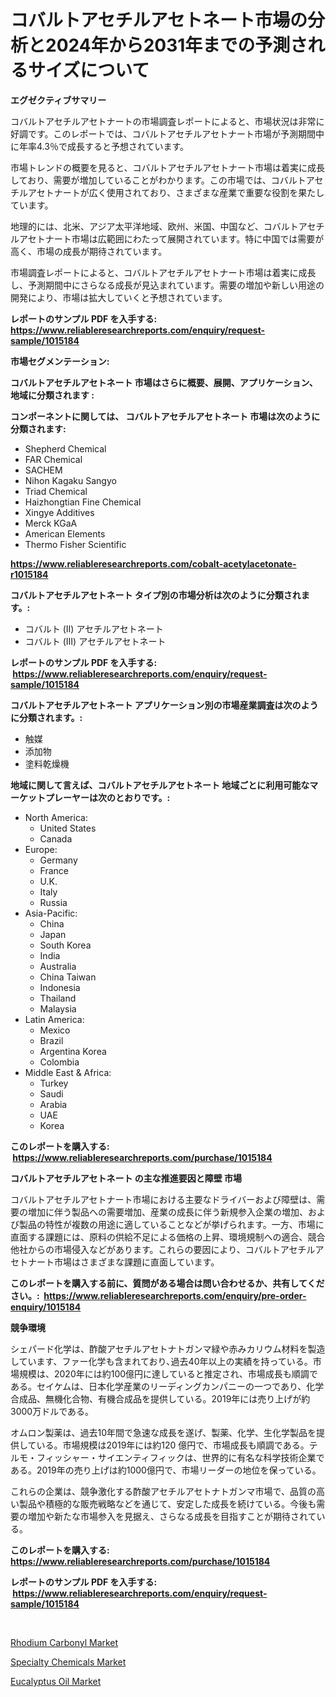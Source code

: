 <p><h1>コバルトアセチルアセトネート市場の分析と2024年から2031年までの予測されるサイズについて</h1></p><p><strong>エグゼクティブサマリー</strong></p>
<p><p>コバルトアセチルアセトナートの市場調査レポートによると、市場状況は非常に好調です。このレポートでは、コバルトアセチルアセトナート市場が予測期間中に年率4.3％で成長すると予想されています。</p><p>市場トレンドの概要を見ると、コバルトアセチルアセトナート市場は着実に成長しており、需要が増加していることがわかります。この市場では、コバルトアセチルアセトナートが広く使用されており、さまざまな産業で重要な役割を果たしています。</p><p>地理的には、北米、アジア太平洋地域、欧州、米国、中国など、コバルトアセチルアセトナート市場は広範囲にわたって展開されています。特に中国では需要が高く、市場の成長が期待されています。</p><p>市場調査レポートによると、コバルトアセチルアセトナート市場は着実に成長し、予測期間中にさらなる成長が見込まれています。需要の増加や新しい用途の開発により、市場は拡大していくと予想されています。</p></p>
<p><strong>レポートのサンプル PDF を入手する: <a href="https://www.reliableresearchreports.com/enquiry/request-sample/1015184">https://www.reliableresearchreports.com/enquiry/request-sample/1015184</a></strong></p>
<p><strong>市場セグメンテーション:</strong></p>
<p><strong> コバルトアセチルアセトネート 市場はさらに概要、展開、アプリケーション、地域に分類されます :</strong></p>
<p><strong>コンポーネントに関しては、 コバルトアセチルアセトネート 市場は次のように分類されます: &nbsp;</strong></p>
<p><ul><li>Shepherd Chemical</li><li>FAR Chemical</li><li>SACHEM</li><li>Nihon Kagaku Sangyo</li><li>Triad Chemical</li><li>Haizhongtian Fine Chemical</li><li>Xingye Additives</li><li>Merck KGaA</li><li>American Elements</li><li>Thermo Fisher Scientific</li></ul></p>
<p><strong><a href="https://www.reliableresearchreports.com/cobalt-acetylacetonate-r1015184">https://www.reliableresearchreports.com/cobalt-acetylacetonate-r1015184</a></strong></p>
<p><strong> コバルトアセチルアセトネート タイプ別の市場分析は次のように分類されます。:</strong></p>
<p><ul><li>コバルト (II) アセチルアセトネート</li><li>コバルト (III) アセチルアセトネート</li></ul></p>
<p><strong>レポートのサンプル PDF を入手する: &nbsp;<a href="https://www.reliableresearchreports.com/enquiry/request-sample/1015184">https://www.reliableresearchreports.com/enquiry/request-sample/1015184</a></strong></p>
<p><strong> コバルトアセチルアセトネート アプリケーション別の市場産業調査は次のように分類されます。:</strong></p>
<p><ul><li>触媒</li><li>添加物</li><li>塗料乾燥機</li></ul></p>
<p><strong>地域に関して言えば、コバルトアセチルアセトネート 地域ごとに利用可能なマーケットプレーヤーは次のとおりです。:</strong></p>
<p><ul>
    <li>
        North America:
        <ul>
            <li>United States</li>
            <li>Canada</li>
        </ul>
    </li>
    <li>
        Europe:
        <ul>
            <li>Germany</li>
            <li>France</li>
            <li>U.K.</li>
            <li>Italy</li>
            <li>Russia</li>
        </ul>
    </li>
    <li>
        Asia-Pacific:
        <ul>
            <li>China</li>
            <li>Japan</li>
            <li>South Korea</li>
            <li>India</li>
            <li>Australia</li>
            <li>China Taiwan</li>
            <li>Indonesia</li>
            <li>Thailand</li>
            <li>Malaysia</li>
        </ul>
    </li>
    <li>
        Latin America:
        <ul>
            <li>Mexico</li>
            <li>Brazil</li>
            <li>Argentina Korea</li>
            <li>Colombia</li>
        </ul>
    </li>
    <li>
        Middle East & Africa:
        <ul>
            <li>Turkey</li>
            <li>Saudi</li>
            <li>Arabia</li>
            <li>UAE</li>
            <li>Korea</li>
        </ul>
    </li>
    </ul></p>
<p><strong>このレポートを購入する: &nbsp;<a href="https://www.reliableresearchreports.com/purchase/1015184">https://www.reliableresearchreports.com/purchase/1015184</a></strong></p>
<p><strong>コバルトアセチルアセトネート の主な推進要因と障壁 市場</strong></p>
<p><p>コバルトアセチルアセトナート市場における主要なドライバーおよび障壁は、需要の増加に伴う製品への需要増加、産業の成長に伴う新規参入企業の増加、および製品の特性が複数の用途に適していることなどが挙げられます。一方、市場に直面する課題には、原料の供給不足による価格の上昇、環境規制への適合、競合他社からの市場侵入などがあります。これらの要因により、コバルトアセチルアセトナート市場はさまざまな課題に直面しています。</p></p>
<p><strong>このレポートを購入する前に、質問がある場合は問い合わせるか、共有してください。:&nbsp; <a href="https://www.reliableresearchreports.com/enquiry/pre-order-enquiry/1015184">https://www.reliableresearchreports.com/enquiry/pre-order-enquiry/1015184</a></strong></p>
<p><strong>競争環境</strong></p>
<p><p>シェパード化学は、酢酸アセチルアセトナトガンマ緑や赤みカリウム材料を製造しています、ファー化学も含まれており､過去40年以上の実績を持っている。市場規模は、2020年には約100億円に達していると推定され、市場成長も順調である。セイケムは、日本化学産業のリーディングカンパニーの一つであり、化学合成品、無機化合物、有機合成品を提供している。2019年には売り上げが約3000万ドルである。</p><p>オムロン製薬は、過去10年間で急速な成長を遂げ、製薬、化学、生化学製品を提供している。市場規模は2019年には約120 億円で、市場成長も順調である。テルモ・フィッシャー・サイエンティフィックは、世界的に有名な科学技術企業である。2019年の売り上げは約1000億円で、市場リーダーの地位を保っている。</p><p>これらの企業は、競争激化する酢酸アセチルアセトナトガンマ市場で、品質の高い製品や積極的な販売戦略などを通じて、安定した成長を続けている。今後も需要の増加や新たな市場参入を見据え、さらなる成長を目指すことが期待されている。</p></p>
<p><strong>このレポートを購入する: &nbsp; <a href="https://www.reliableresearchreports.com/purchase/1015184">https://www.reliableresearchreports.com/purchase/1015184</a></strong></p>
<p><strong>レポートのサンプル PDF を入手する: &nbsp;<a href="https://www.reliableresearchreports.com/enquiry/request-sample/1015184">https://www.reliableresearchreports.com/enquiry/request-sample/1015184</a></strong><strong></strong></p>
<p>&nbsp;</p>
<p><p><a href="https://www.linkedin.com/pulse/insights-rhodium-carbonyl-market-size-analysing-share-sy12e?trackingId=tbdNKn%2BocUl3nwXXPjSkzA%3D%3D">Rhodium Carbonyl Market</a></p><p><a href="https://www.linkedin.com/pulse/global-specialty-chemicals-market-size-trends-insights-0vnbe?trackingId=wb2LVM0cQ0MfqtQcW%2F4ITg%3D%3D">Specialty Chemicals Market</a></p><p><a href="https://www.linkedin.com/pulse/eucalyptus-oil-market-size-furnishes-valuable-information-t8dwe?trackingId=x6ilkEcz05DEVwKpk63ddA%3D%3D">Eucalyptus Oil Market</a></p></p>